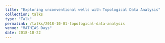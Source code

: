```yaml
---
title: "Exploring unconventional wells with Topological Data Analysis"
collection: talks
type: "Talk"
permalink: /talks/2018-10-01-topological-data-analysis
venue: "MATHIAS Days"
date: 2018-10-22
---
```

